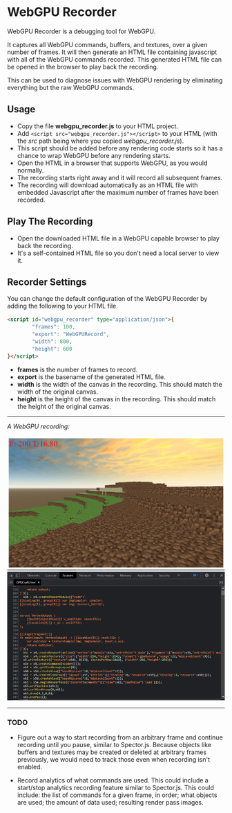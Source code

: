 # WebGPU Recorder

WebGPU Recorder is a debugging tool for WebGPU.

It captures all WebGPU commands, buffers, and textures, over a given number of frames.
It will then generate an HTML file containing javascript with all of the WebGPU commands recorded.
This generated HTML file can be opened in the browser to play back the recording.

This can be used to diagnose issues with WebGPU rendering by eliminating everything but the raw WebGPU commands.

## Usage

* Copy the file **webgpu_recorder.js** to your HTML project.
* Add `<script src="webgpu_recorder.js"></script>` to your HTML (with the *src* path being where you copied *webgpu_recorder.js*).
* This script should be added before any rendering code starts so it has a chance to wrap WebGPU before
any rendering starts.
* Open the HTML in a browser that supports WebGPU, as you would normally.
* The recording starts right away and it will record all subsequent frames.
* The recording will download automatically as an HTML file with embedded Javascript after the maximum number of frames have been recorded.

## Play The Recording

* Open the downloaded HTML file in a WebGPU capable browser to play back the recording.
* It's a self-contained HTML file so you don't need a local server to view it.

## Recorder Settings

You can change the default configuration of the WebGPU Recorder by adding the following to your HTML file.

```html
<script id="webgpu_recorder" type="application/json">{
        "frames": 100,
        "export": "WebGPURecord",
        "width": 800,
        "height": 600
}</script>
```

* **frames** is the number of frames to record.
* **export** is the basename of the generated HTML file.
* **width** is the width of the canvas in the recording. This should match the width of the original canvas.
* **height** is the height of the canvas in the recording. This should match the height of the original canvas.

***
*A WebGPU recording:*

![Recording Screenshot](test/test2.png)
![Recording Code](test/test2_code.png)

***

### TODO

* Figure out a way to start recording from an arbitrary frame and continue recording until you
pause, similar to Spector.js. Because objects like buffers and textures may be created or
deleted at arbitrary frames previously, we would need to track those even when recording isn't enabled.

* Record analytics of what commands are used. This could include a start/stop analytics recording
feature similar to Spector.js. This could include: the list of commands for a given frame, in order;
what objects are used; the amount of data used; resulting render pass images.
